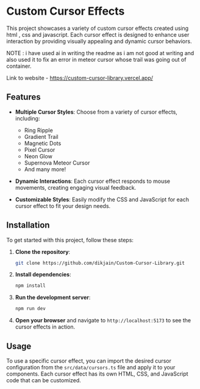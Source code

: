 # Custom Cursor Effects

This project showcases a variety of custom cursor effects created using html , css and javascript. Each cursor effect is designed to enhance user interaction by providing visually appealing and dynamic cursor behaviors.

NOTE : i have used ai in writing the readme as i am not good at writing and also used it to fix an error in meteor cursor whose trail was going out of container.

Link to website - https://custom-cursor-library.vercel.app/

## Features

- **Multiple Cursor Styles**: Choose from a variety of cursor effects, including:
  - Ring Ripple
  - Gradient Trail
  - Magnetic Dots
  - Pixel Cursor
  - Neon Glow
  - Supernova Meteor Cursor
  - And many more!

- **Dynamic Interactions**: Each cursor effect responds to mouse movements, creating engaging visual feedback.

- **Customizable Styles**: Easily modify the CSS and JavaScript for each cursor effect to fit your design needs.

## Installation

To get started with this project, follow these steps:

1. **Clone the repository**:
   ```bash
   git clone https://github.com/dikjain/Custom-Cursor-Library.git
   ```

2. **Install dependencies**:
   ```bash
   npm install
   ```

3. **Run the development server**:
   ```bash
   npm run dev
   ```

4. **Open your browser** and navigate to `http://localhost:5173` to see the cursor effects in action.

## Usage

To use a specific cursor effect, you can import the desired cursor configuration from the `src/data/cursors.ts` file and apply it to your components. Each cursor effect has its own HTML, CSS, and JavaScript code that can be customized.

